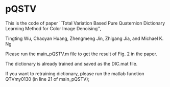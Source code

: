 # pQSTV
This is the code of paper ``Total Variation Based Pure Quaternion Dictionary Learning Method for Color Image Denoising'', 

Tingting Wu, Chaoyan Huang, Zhengmeng Jin, Zhigang Jia, and Michael K. Ng

Please run the main_pQSTV.m file to get the result of Fig. 2 in the paper.

The dictionary is already trained and saved as the DIC.mat file.

If you want to retraining dictionary, please run the matlab function QTVmy0130 (in line 21 of main_pQSTV);

